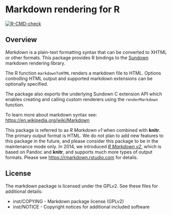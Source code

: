 Markdown rendering for R
=============================================================================

<!-- badges: start -->
[![R-CMD-check](https://github.com/rstudio/markdown/actions/workflows/R-CMD-check.yaml/badge.svg)](https://github.com/rstudio/markdown/actions/workflows/R-CMD-check.yaml)
<!-- badges: end -->

Overview
-----------------------------------------------------------------------------

*Markdown* is a plain-text formatting syntax that can be converted
to XHTML or other formats. This package provides R bindings to the
[Sundown](https://github.com/vmg/sundown) markdown rendering library.

The R function `markdownToHTML` renders a markdown file to HTML. Options
controlling HTML output and supported markdown extensions can be optionally
specified.

The package also exports the underlying Sundown C extension API which
enables creating and calling custom renderers using the `renderMarkdown`
function.

To learn more about markdown syntax see: <https://en.wikipedia.org/wiki/Markdown>

This package is referred to as _R Markdown v1_ when combined with **knitr**. The primary output format is HTML. We do not plan to add new features to this package in the future, and please consider this package to be in the maintenance mode only. In 2014, we introduced [_R Markdown v2_](https://www.rstudio.com/blog/r-markdown-v2/), which is based on Pandoc and **knitr**, and supports much more types of output formats. Please see https://rmarkdown.rstudio.com for details.

License
-----------------------------------------------------------------------------

The markdown package is licensed under the GPLv2. See these files for
additional details:

- inst/COPYING - Markdown package license (GPLv2)
- inst/NOTICE  - Copyright notices for additional included software
